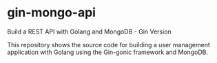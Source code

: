 # gin-mongo-api

Build a REST API with Golang and MongoDB - Gin Version

This repository shows the source code for building a user management application with Golang using the Gin-gonic framework and MongoDB.
